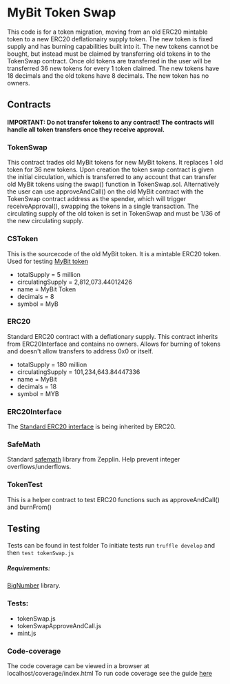 # MyBit Token Swap
This code is for a token migration, moving from an old ERC20 mintable token to a new ERC20 deflationairy supply token. The new token is fixed supply and has burning capabilities built into it. The new tokens cannot be bought, but instead must be claimed by transferring old tokens in to the TokenSwap contract. Once old tokens are transferred in the user will be transferred 36 new tokens for every 1 token claimed. The new tokens have 18 decimals and the old tokens have 8 decimals. The new token has no owners. 



## Contracts

#### IMPORTANT: Do not transfer tokens to any contract! The contracts will handle all token transfers once they receive approval. 

### TokenSwap
This contract trades old MyBit tokens for new MyBit tokens. It replaces 1 old token for 36 new tokens. Upon creation the token swap contract is given the initial circulation, which is transferred to any account that can transfer old MyBit tokens using the swap() function in TokenSwap.sol. Alternatively the user can use approveAndCall() on the old MyBit contract with the TokenSwap contract address as the spender, which will trigger receiveApproval(), swapping the tokens in a single transaction.  The circulating supply of the old token is set in TokenSwap and must be 1/36 of the new circulating supply. 

### CSToken
This is the sourcecode of the old MyBit token. It is a mintable ERC20 token. Used for testing [MyBit token](https://etherscan.io/address/0x94298f1e0ab2dfad6eeffb1426846a3c29d98090#code)

* totalSupply = 5 million
* circulatingSupply = 2,812,073.44012426
* name = MyBit Token
* decimals = 8
* symbol = MyB


### ERC20
Standard ERC20 contract with a deflationary supply. This contract inherits from ERC20Interface and contains no owners. Allows for burning of tokens and doesn't allow transfers to address 0x0 or itself. 
  
* totalSupply = 180 million
* circulatingSupply = 101,234,643.84447336
* name = MyBit 
* decimals = 18
* symbol = MYB

### ERC20Interface 
The [Standard ERC20 interface](https://github.com/ethereum/EIPs/blob/master/EIPS/eip-20.md) is being inherited by ERC20.

### SafeMath
Standard [safemath](https://github.com/OpenZeppelin/zeppelin-solidity/blob/master/contracts/math/SafeMath.sol) library from Zepplin. Help prevent integer overflows/underflows.

### TokenTest 
This is a helper contract to test ERC20 functions such as approveAndCall() and burnFrom()

## Testing
Tests can be found in test folder
To initiate tests run `truffle develop` and then `test tokenSwap.js`

##### Requirements:
 [BigNumber](https://github.com/MikeMcl/bignumber.js/) library.

### Tests:

* tokenSwap.js 
* tokenSwapApproveAndCall.js
* mint.js


### Code-coverage
The code coverage can be viewed in a browser at localhost/coverage/index.html 
To run code coverage see the guide [here](https://github.com/sc-forks/solidity-coverage) 


